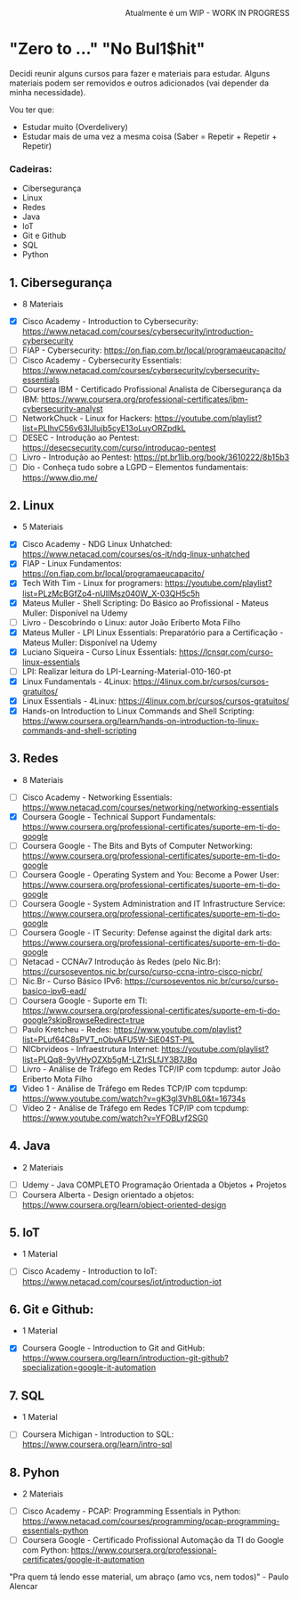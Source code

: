 <p align="right">Atualmente é um WIP - WORK IN PROGRESS</p>

# "Zero to ..." "No Bul1$hit" 

Decidi reunir alguns cursos para fazer e materiais para estudar. Alguns materiais podem ser removidos e outros adicionados (vai depender da minha necessidade).

Vou ter que:

- Estudar muito (Overdelivery)
- Estudar mais de uma vez a mesma coisa (Saber = Repetir + Repetir + Repetir)

### Cadeiras:
- Cibersegurança
- Linux
- Redes
- Java
- loT
- Git e Github
- SQL
- Python

## 1. Cibersegurança
- 8 Materiais
- [x] Cisco Academy - Introduction to Cybersecurity: https://www.netacad.com/courses/cybersecurity/introduction-cybersecurity  
- [ ] FIAP - Cybersecurity: https://on.fiap.com.br/local/programaeucapacito/
- [ ] Cisco Academy - Cybersecurity Essentials: https://www.netacad.com/courses/cybersecurity/cybersecurity-essentials
- [ ] Coursera IBM - Certificado Profissional Analista de Cibersegurança da IBM: https://www.coursera.org/professional-certificates/ibm-cybersecurity-analyst
- [ ] NetworkChuck - Linux for Hackers: https://youtube.com/playlist?list=PLIhvC56v63IJIujb5cyE13oLuyORZpdkL
- [ ] DESEC - Introdução ao Pentest: https://desecsecurity.com/curso/introducao-pentest
- [ ] Livro - Introdução ao Pentest: https://pt.br1lib.org/book/3610222/8b15b3
- [ ] Dio - Conheça tudo sobre a LGPD – Elementos fundamentais: https://www.dio.me/

## 2. Linux
- 5 Materiais
- [x] Cisco Academy - NDG Linux Unhatched: https://www.netacad.com/courses/os-it/ndg-linux-unhatched
- [x] FIAP - Linux Fundamentos: https://on.fiap.com.br/local/programaeucapacito/
- [x] Tech With Tim - Linux for programers: https://youtube.com/playlist?list=PLzMcBGfZo4-nUIIMsz040W_X-03QH5c5h
- [x] Mateus Muller - Shell Scripting: Do Básico ao Profissional - Mateus Muller: Disponível na Udemy
- [ ] Livro - Descobrindo o Linux: autor João Eriberto Mota Filho
- [x] Mateus Muller - LPI Linux Essentials: Preparatório para a Certificação - Mateus Muller: Disponível na Udemy
- [x] Luciano Siqueira - Curso Linux Essentials: https://lcnsqr.com/curso-linux-essentials
- [ ] LPI: Realizar leitura do LPI-Learning-Material-010-160-pt 
- [x] Linux Fundamentals - 4Linux: https://4linux.com.br/cursos/cursos-gratuitos/
- [x] Linux Essentials - 4Linux: https://4linux.com.br/cursos/cursos-gratuitos/
- [x] Hands-on Introduction to Linux Commands and Shell Scripting: https://www.coursera.org/learn/hands-on-introduction-to-linux-commands-and-shell-scripting

## 3. Redes
- 8 Materiais
- [ ] Cisco Academy - Networking Essentials: https://www.netacad.com/courses/networking/networking-essentials
- [x] Coursera Google - Technical Support Fundamentals: https://www.coursera.org/professional-certificates/suporte-em-ti-do-google
- [ ] Coursera Google - The Bits and Byts of Computer Networking: https://www.coursera.org/professional-certificates/suporte-em-ti-do-google
- [ ] Coursera Google - Operating System and You: Become a Power User: https://www.coursera.org/professional-certificates/suporte-em-ti-do-google
- [ ] Coursera Google - System Administration and IT Infrastructure Service: https://www.coursera.org/professional-certificates/suporte-em-ti-do-google
- [ ] Coursera Google - IT Security: Defense against the digital dark arts: https://www.coursera.org/professional-certificates/suporte-em-ti-do-google
- [ ] Netacad - CCNAv7 Introdução às Redes (pelo Nic.Br): https://cursoseventos.nic.br/curso/curso-ccna-intro-cisco-nicbr/
- [ ] Nic.Br - Curso Básico IPv6: https://cursoseventos.nic.br/curso/curso-basico-ipv6-ead/
- [ ] Coursera Google - Suporte em TI: https://www.coursera.org/professional-certificates/suporte-em-ti-do-google?skipBrowseRedirect=true
- [ ] Paulo Kretcheu - Redes: https://www.youtube.com/playlist?list=PLuf64C8sPVT_nObvAFU5W-SiE04ST-PlL
- [ ] NICbrvideos - Infraestrutura Internet: https://youtube.com/playlist?list=PLQq8-9yVHyOZXb5gM-LZ1rSLfJY3B7JBq
- [ ] Livro - Análise de Tráfego em Redes TCP/IP com tcpdump: autor João Eriberto Mota Filho  
- [x] Video 1 - Análise de Tráfego em Redes TCP/IP com tcpdump: https://www.youtube.com/watch?v=gK3gl3Vh8L0&t=16734s
- [ ] Vídeo 2 - Análise de Tráfego em Redes TCP/IP com tcpdump: https://www.youtube.com/watch?v=YFOBLyf2SG0

## 4. Java
- 2 Materiais
- [ ] Udemy - Java COMPLETO Programação Orientada a Objetos + Projetos
- [ ] Coursera Alberta - Design orientado a objetos: https://www.coursera.org/learn/object-oriented-design

## 5. loT
- 1 Material
- [ ] Cisco Academy - Introduction to loT: https://www.netacad.com/courses/iot/introduction-iot

## 6. Git e Github:
- 1 Material
- [x] Coursera Google - Introduction to Git and GitHub: https://www.coursera.org/learn/introduction-git-github?specialization=google-it-automation

## 7. SQL
- 1 Material
- [ ] Coursera Michigan - Introduction to SQL: https://www.coursera.org/learn/intro-sql 

## 8. Pyhon
- 2 Materiais
- [ ] Cisco Academy - PCAP: Programming Essentials in Python: https://www.netacad.com/courses/programming/pcap-programming-essentials-python
- [ ] Coursera Google - Certificado Profissional Automação da TI do Google com Python: https://www.coursera.org/professional-certificates/google-it-automation

"Pra quem tá lendo esse material, um abraço (amo vcs, nem todos)" - Paulo Alencar
